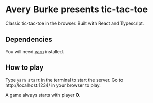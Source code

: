 # Avery Burke presents tic-tac-toe

Classic tic-tac-toe in the browser. Built with React and Typescript.

## Dependencies

You will need [yarn](https://asdfasdf.com) installed.

## How to play

Type `yarn start` in the terminal to start the server. Go to http://localhost:1234/ in your browser to play.

A game always starts with player **O**.
